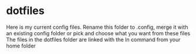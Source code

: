 # dotfiles

Here is my current config files. 
Rename this folder to .config, merge it with an existing config folder or pick and choose what you want from these files
The files in the dotfiles folder are linked with the ln command from your home folder
